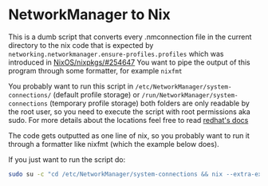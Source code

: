 # NetworkManager to Nix

This is a dumb script that converts every .nmconnection file in the current directory to the nix code that is expected by `networking.networkmanager.ensure-profiles.profiles` which was introduced in [NixOS/nixpkgs/#254647](https://github.com/NixOS/nixpkgs/pull/254647)
You want to pipe the output of this program through some formatter, for example `nixfmt`

You probably want to run this script in `/etc/NetworkManager/system-connections/` (default profile storage) or `/run/NetworkManager/system-connections` (temporary profile storage) both folders are only readable by the root user, so you need to execute the script with root permissions aka sudo. For more details about the locations feel free to read [redhat's docs](https://access.redhat.com/documentation/en-us/red_hat_enterprise_linux/8/html/configuring_and_managing_networking/assembly_networkmanager-connection-profiles-in-keyfile-format_configuring-and-managing-networking)

The code gets outputted as one line of nix, so you probably want to run it through a formatter like nixfmt (which the example below does).

If you just want to run the script do:
```bash
sudo su -c "cd /etc/NetworkManager/system-connections && nix --extra-experimental-features 'nix-command flakes' run github:Janik-Haag/nm2nix | nix --extra-experimental-features 'nix-command flakes' run nixpkgs#nixfmt-rfc-style"
```
